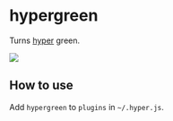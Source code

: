 # hypergreen

Turns [hyper](https://hyper.is/) green.

![](https://github.com/bsj1048/OSS-hyper-extension/blob/master/hypergreen/shot.PNG)

## How to use

Add `hypergreen` to `plugins` in `~/.hyper.js`.
